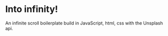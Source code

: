 # Into infinity!
An infinite scroll boilerplate build in JavaScript, html, css with the Unsplash api.
